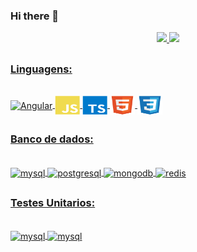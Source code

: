 ### Hi there 👋

<div align="center">
  <a href="https://github.com/PauloMurakami">
  <img height="180em" src="https://github-readme-stats.vercel.app/api?username=PauloMurakami&show_icons=true&theme=dark&include_all_commits=true&count_private=true"/>
  <img height="180em" src="https://github-readme-stats.vercel.app/api/top-langs/?username=PauloMurakami&layout=compact&langs_count=7&theme=dark"/>
</div>

##

### Linguagens:

<div style="display: inline_block"><br>
  <img align="center" alt="Angular" height="30" width="40"  src="https://cdn.jsdelivr.net/gh/devicons/devicon/icons/angularjs/angularjs-original.svg" />
  <img align="center" alt="Js" height="30" width="40" src="https://raw.githubusercontent.com/devicons/devicon/master/icons/javascript/javascript-plain.svg">
  <img align="center" alt="Ts" height="30" width="40" src="https://raw.githubusercontent.com/devicons/devicon/master/icons/typescript/typescript-plain.svg">
  <img align="center" alt="HTML" height="30" width="40" src="https://raw.githubusercontent.com/devicons/devicon/master/icons/html5/html5-original.svg">
  <img align="center" alt="CSS" height="30" width="40" src="https://raw.githubusercontent.com/devicons/devicon/master/icons/css3/css3-original.svg">
</div>

##

### Banco de dados:

<div style="display: inline_block"><br>
  <img align="center" alt="mysql" height="30" width="40"  src="https://cdn.jsdelivr.net/gh/devicons/devicon/icons/mysql/mysql-original.svg"/>
  <img align="center" alt="postgresql" height="30" width="40" src="https://cdn.jsdelivr.net/gh/devicons/devicon/icons/postgresql/postgresql-original-wordmark.svg">
  <img align="center" alt="mongodb" height="30" width="40" src="https://cdn.jsdelivr.net/gh/devicons/devicon/icons/mongodb/mongodb-original.svg">
  <img align="center" alt="redis" height="30" width="40" src="https://cdn.jsdelivr.net/gh/devicons/devicon/icons/redis/redis-original.svg">
</div>

##

### Testes Unitarios:

<div style="display: inline_block"><br>
  <img align="center" alt="mysql" height="30" width="40"  src="https://cdn.jsdelivr.net/gh/devicons/devicon/icons/jest/jest-plain.svg"/>
  <img align="center" alt="mysql" height="30" width="40"  src="https://cdn.jsdelivr.net/gh/devicons/devicon/icons/jasmine/jasmine-plain.svg"/>
</div>

<!--
**PauloMurakami/PauloMurakami** is a ✨ _special_ ✨ repository because its `README.md` (this file) appears on your GitHub profile.

Here are some ideas to get you started:

- 🔭 I’m currently working on ...
- 🌱 I’m currently learning ...
- 👯 I’m looking to collaborate on ...
- 🤔 I’m looking for help with ...
- 💬 Ask me about ...
- 📫 How to reach me: ...
- 😄 Pronouns: ...
- ⚡ Fun fact: ...
-->
